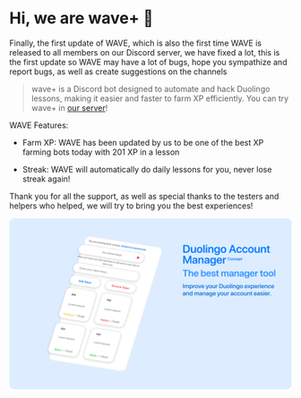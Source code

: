 # Hi, we are wave+ 👋

Finally, the first update of WAVE, which is also the first time WAVE is released to all members on our Discord server, we have fixed a lot, this is the first update so WAVE may have a lot of bugs, hope you sympathize and report bugs, as well as create suggestions on the channels

> wave+ is a Discord bot designed to automate and hack Duolingo lessons, making it easier and faster to farm XP efficiently. You can try wave+ in [our server](https://discord.gg/NYxtshxq68)!

WAVE Features:

- Farm XP: WAVE has been updated by us to be one of the best XP farming bots today with 201 XP in a lesson

- Streak: WAVE will automatically do daily lessons for you, never lose streak again!

Thank you for all the support, as well as special thanks to the testers and helpers who helped, we will try to bring you the best experiences!

<p align="center">
  <img src="https://raw.githubusercontent.com/trywave/.github/refs/heads/main/WAVE/ASSET/concept-rounded.png" alt="CONCEPT">
</p>
